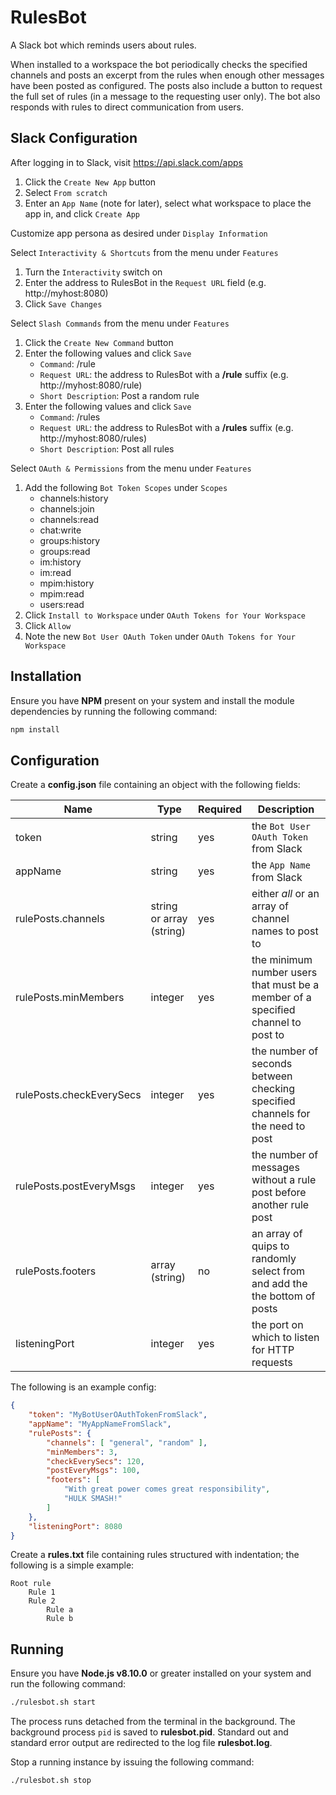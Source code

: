 # RulesBot

A Slack bot which reminds users about rules.

When installed to a workspace the bot periodically checks the specified channels and posts an excerpt from the rules when enough other messages have been posted as configured. The posts also include a button to request the full set of rules (in a message to the requesting user only). The bot also responds with rules to direct communication from users.

## Slack Configuration

After logging in to Slack, visit https://api.slack.com/apps

1. Click the `Create New App` button
2. Select `From scratch`
3. Enter an `App Name` (note for later), select what workspace to place the app in, and click `Create App`

Customize app persona as desired under `Display Information`

Select `Interactivity & Shortcuts` from the menu under `Features`

1. Turn the `Interactivity` switch on
2. Enter the address to RulesBot in the `Request URL` field (e.g. http://myhost:8080)
3. Click `Save Changes`

Select `Slash Commands` from the menu under `Features`

1. Click the `Create New Command` button
2. Enter the following values and click `Save`
    - `Command`: /rule
    - `Request URL`: the address to RulesBot with a **/rule** suffix (e.g. http://myhost:8080/rule)
    - `Short Description`: Post a random rule
3. Enter the following values and click `Save`
    - `Command`: /rules
    - `Request URL`: the address to RulesBot with a **/rules** suffix (e.g. http://myhost:8080/rules)
    - `Short Description`: Post all rules


Select `OAuth & Permissions` from the menu under `Features`

1. Add the following `Bot Token Scopes` under `Scopes`
    - channels:history
    - channels:join
    - channels:read
    - chat:write
    - groups:history
    - groups:read
    - im:history
    - im:read
    - mpim:history
    - mpim:read
    - users:read
2. Click `Install to Workspace` under `OAuth Tokens for Your Workspace`
3. Click `Allow`
4. Note the new `Bot User OAuth Token` under `OAuth Tokens for Your Workspace`

## Installation

Ensure you have **NPM** present on your system and install the module dependencies by running the following command:

```bash
npm install
```

## Configuration

Create a **config.json** file containing an object with the following fields:

Name                     | Type                     | Required | Description
----                     | ----                     | -------- | -----------
token                    | string                   | yes      | the `Bot User OAuth Token` from Slack
appName                  | string                   | yes      | the `App Name` from Slack
rulePosts.channels       | string or array (string) | yes      | either *all* or an array of channel names to post to
rulePosts.minMembers     | integer                  | yes      | the minimum number users that must be a member of a specified channel to post to
rulePosts.checkEverySecs | integer                  | yes      | the number of seconds between checking specified channels for the need to post
rulePosts.postEveryMsgs  | integer                  | yes      | the number of messages without a rule post before another rule post
rulePosts.footers        | array (string)           | no       | an array of quips to randomly select from and add the the bottom of posts
listeningPort            | integer                  | yes      | the port on which to listen for HTTP requests

The following is an example config:

```json
{
    "token": "MyBotUserOAuthTokenFromSlack",
    "appName": "MyAppNameFromSlack",
    "rulePosts": {
        "channels": [ "general", "random" ],
        "minMembers": 3,
        "checkEverySecs": 120,
        "postEveryMsgs": 100,
        "footers": [
            "With great power comes great responsibility",
            "HULK SMASH!"
        ]
    },
    "listeningPort": 8080
}
```

Create a **rules.txt** file containing rules structured with indentation; the following is a simple example:

```text
Root rule
    Rule 1
    Rule 2
        Rule a
        Rule b
```

## Running

Ensure you have **Node.js v8.10.0** or greater installed on your system and run the following command:

```bash
./rulesbot.sh start
```

The process runs detached from the terminal in the background. The background process `pid` is saved to **rulesbot.pid**. Standard out and standard error output are redirected to the log file **rulesbot.log**.

Stop a running instance by issuing the following command:

```bash
./rulesbot.sh stop
```
